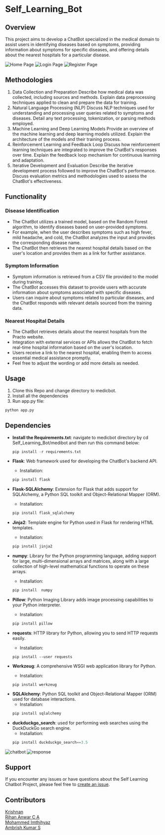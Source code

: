 # Self_Learning_Bot
## Overview
This project aims to develop a ChatBot specialized in the medical domain to assist users in identifying diseases based on symptoms, providing information about symptoms for specific diseases, and offering details about the nearest hospitals for a particular disease.

![Home Page](home.jpg "Home Page")
![Login Page](login.jpg "Login Page")
![Register Page](register.jpg)

## Methodologies
1. Data Collection and Preparation
Describe how medical data was collected, including sources and methods.
Explain data preprocessing techniques applied to clean and prepare the data for training.
2. Natural Language Processing (NLP)
Discuss NLP techniques used for understanding and processing user queries related to symptoms and diseases.
Detail any text processing, tokenization, or parsing methods employed.
3. Machine Learning and Deep Learning Models
Provide an overview of the machine learning and deep learning models utilized.
Explain the architecture of the models and their training process.
4. Reinforcement Learning and Feedback Loop
Discuss how reinforcement learning techniques are integrated to improve the ChatBot's responses over time.
Explain the feedback loop mechanism for continuous learning and adaptation.
5. Iterative Development and Evaluation
Describe the iterative development process followed to improve the ChatBot's performance.
Discuss evaluation metrics and methodologies used to assess the ChatBot's effectiveness.
## Functionality
### Disease Identification
- The ChatBot utilizes a trained model, based on the Random Forest algorithm, to identify diseases based on user-provided symptoms.
- For example, when the user describes symptoms such as high fever, mild headache, and cold, the ChatBot analyzes the input and provides the corresponding disease name.
- The ChatBot then retrieves the nearest hospital details based on the user's location and provides them as a link for further assistance.
### Symptom Information
- Symptom information is retrieved from a CSV file provided to the model during training.
- The ChatBot accesses this dataset to provide users with accurate information about symptoms associated with specific diseases.
- Users can inquire about symptoms related to particular diseases, and the ChatBot responds with relevant details sourced from the training data.
### Nearest Hospital Details
- The ChatBot retrieves details about the nearest hospitals from the Practo website.
- Integration with external services or APIs allows the ChatBot to fetch real-time hospital information based on the user's location.
- Users receive a link to the nearest hospital, enabling them to access essential medical assistance promptly.
- Feel free to adjust the wording or add more details as needed.
## Usage
1. Clone this Repo and change directory to medicbot.
2. Install all the dependencies
3. Run app.py file: 
``` python
python app.py 
```
## Dependencies
* __Install the Requirements.txt__: navigate to medicbot directory by cd Self_Learning_Bot/medibot and then run this command below:
  ``` python
  pip install -r requirements.txt
  ```

* __Flask__: Web framework used for developing the ChatBot's backend API.  
   - Installation: 
    ``` python
    pip install flask
    ```
* __Flask-SQLAlchemy__: Extension for Flask that adds support for SQLAlchemy, a Python SQL toolkit and Object-Relational Mapper (ORM).
  - Installation: 
  ``` python
  pip install flask_sqlalchemy
  ```
- __Jinja2__: Template engine for Python used in Flask for rendering HTML templates.
  - Installation: 
  ``` python
  pip install jinja2
  ```
  
- **numpy**: Library for the Python programming language, adding support for large, multi-dimensional arrays and matrices, along with a large collection of high-level mathematical functions to operate on these arrays.
  - Installation: 
  ```python
  pip install  numpy
  ```
  
- **Pillow**: Python Imaging Library adds image processing capabilities to your Python interpreter.
  - Installation: 
  ```python
  pip install pillow
  ```
  
- **requests**: HTTP library for Python, allowing you to send HTTP requests easily.
  - Installation: 
  ```
  pip install --user requests
  ```
  
- **Werkzeug**: A comprehensive WSGI web application library for Python.
  - Installation: 
  ```
  pip install werkzeug
  ```
* __SQLAlchemy__: Python SQL toolkit and Object-Relational Mapper (ORM) used for database interactions.
    - Installation: 
    ``` python
    pip install sqlalchemy
    ```
* __duckduckgo_search__: used for performing web searches using the DuckDuckGo search engine.
  - Installation: 
  ``` python
  pip install duckduckgo_search==3.5
  ```

![chatbot](Self_Learning_Bot\ResultImg\result0.jpg "ChatBot Response")
![response](result1.jpg)
## Support
If you encounter any issues or have questions about the Self Learning Chatbot Project, please feel free to [create an issue](https://github.com/Krishnann-s/Self_Learning_Bot/issues).

## Contributors
[Krishnan](https://github.com/Krishnann-s)  
[Rihan Anwar C A](https://github.com/Rihan312)  
[Mohammed Imthihyaz](https://github.com/Mohammed-Imthihyaz)  
[Ambrish Kumar S](https://github.com/Ambrish9535)  